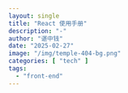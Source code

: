 ```yaml
---
layout: single
title: "React 使用手册"
description: "-"
author: "谌中钱"
date: "2025-02-27"
image: "/img/temple-404-bg.png"
categories: [ "tech" ]
tags:
  - "front-end"
---
```


<br />
<br />

<!-- @import "[TOC]" {cmd="toc" depthFrom=1 depthTo=6} -->

<!-- code_chunk_output -->



<!-- /code_chunk_output -->
